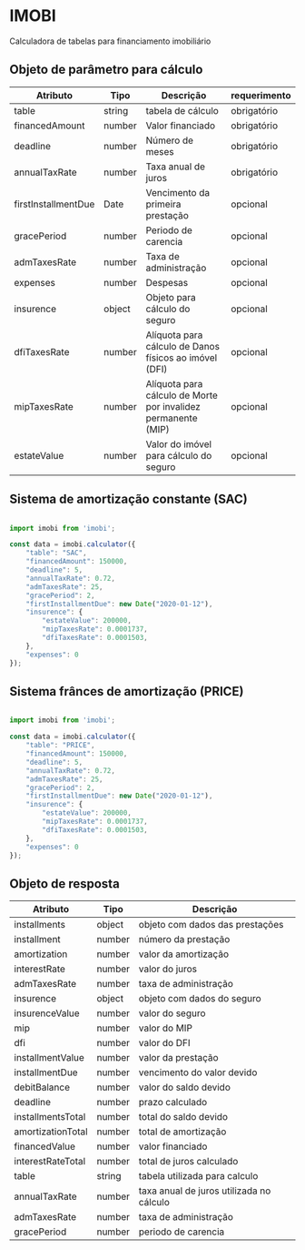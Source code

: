 # IMOBI

Calculadora de tabelas para financiamento imobiliário

## Objeto de parâmetro para cálculo

| Atributo            | Tipo   | Descrição                                                     | requerimento |
|---------------------|--------|---------------------------------------------------------------|--------------|
| table               | string | tabela de cálculo                                             | obrigatório  |
| financedAmount      | number | Valor financiado                                              | obrigatório  |
| deadline            | number | Número de meses                                               | obrigatório  |
| annualTaxRate       | number | Taxa anual de juros                                           | obrigatório  |
| firstInstallmentDue | Date   | Vencimento da primeira prestação                              | opcional     |
| gracePeriod         | number | Periodo de carencia                                           | opcional     |
| admTaxesRate        | number | Taxa de administração                                         | opcional     |
| expenses            | number | Despesas                                                      | opcional     |
| insurence           | object | Objeto para cálculo do seguro                                 | opcional     |
| dfiTaxesRate        | number | Alíquota para cálculo de Danos físicos ao imóvel (DFI)        | opcional     |
| mipTaxesRate        | number | Alíquota para cálculo de Morte por invalidez permanente (MIP) | opcional     |
| estateValue         | number | Valor do imóvel para cálculo do seguro                        | opcional     |

## Sistema de amortização constante (SAC)

```js

import imobi from 'imobi';

const data = imobi.calculator({
    "table": "SAC",
    "financedAmount": 150000,
    "deadline": 5,
    "annualTaxRate": 0.72,
    "admTaxesRate": 25,
    "gracePeriod": 2,
    "firstInstallmentDue": new Date("2020-01-12"),
    "insurence": {
        "estateValue": 200000,
        "mipTaxesRate": 0.0001737,
        "dfiTaxesRate": 0.0001503,
    },
    "expenses": 0
});

```

## Sistema frânces de amortização (PRICE)

```js

import imobi from 'imobi';

const data = imobi.calculator({
    "table": "PRICE",
    "financedAmount": 150000,
    "deadline": 5,
    "annualTaxRate": 0.72,
    "admTaxesRate": 25,
    "gracePeriod": 2,
    "firstInstallmentDue": new Date("2020-01-12"),
    "insurence": {
        "estateValue": 200000,
        "mipTaxesRate": 0.0001737,
        "dfiTaxesRate": 0.0001503,
    },
    "expenses": 0
});

```

## Objeto de resposta

| Atributo          | Tipo   | Descrição                                |
|-------------------|--------|------------------------------------------|
| installments      | object | objeto com dados das prestações          |
| installment       | number | número da prestação                      |
| amortization      | number | valor da amortização                     |
| interestRate      | number | valor do juros                           |
| admTaxesRate      | number | taxa de administração                    |
| insurence         | object | objeto com dados do seguro               |
| insurenceValue    | number | valor do seguro                          |
| mip               | number | valor do MIP                             |
| dfi               | number | valor do DFI                             |
| installmentValue  | number | valor da prestação                       |
| installmentDue    | number | vencimento do valor devido               |
| debitBalance      | number | valor do saldo devido                    |
| deadline          | number | prazo calculado                          |
| installmentsTotal | number | total do saldo devido                    |
| amortizationTotal | number | total de amortização                     |
| financedValue     | number | valor financiado                         |
| interestRateTotal | number | total de juros calculado                 |
| table             | string | tabela utilizada para calculo            |
| annualTaxRate     | number | taxa anual de juros utilizada no cálculo |
| admTaxesRate      | number | taxa de administração                    |
| gracePeriod       | number | periodo de carencia                      |